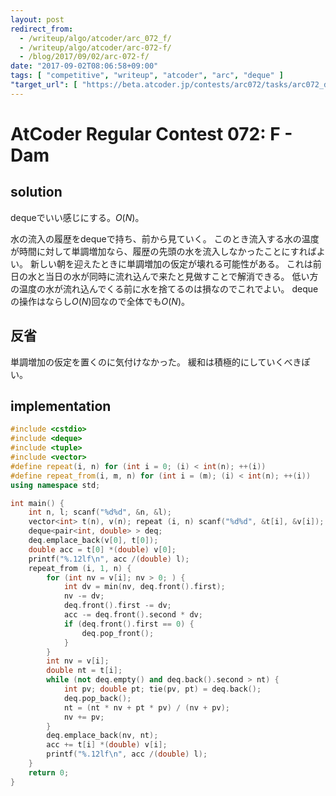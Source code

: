 ```yaml
---
layout: post
redirect_from:
  - /writeup/algo/atcoder/arc_072_f/
  - /writeup/algo/atcoder/arc-072-f/
  - /blog/2017/09/02/arc-072-f/
date: "2017-09-02T08:06:58+09:00"
tags: [ "competitive", "writeup", "atcoder", "arc", "deque" ]
"target_url": [ "https://beta.atcoder.jp/contests/arc072/tasks/arc072_d" ]
---
```


# AtCoder Regular Contest 072: F - Dam

## solution

dequeでいい感じにする。$O(N)$。

水の流入の履歴をdequeで持ち、前から見ていく。
このとき流入する水の温度が時間に対して単調増加なら、履歴の先頭の水を流入しなかったことにすればよい。
新しい朝を迎えたときに単調増加の仮定が壊れる可能性がある。
これは前日の水と当日の水が同時に流れ込んで来たと見做すことで解消できる。
低い方の温度の水が流れ込んでくる前に水を捨てるのは損なのでこれでよい。
dequeの操作はならし$O(N)$回なので全体でも$O(N)$。

## 反省

単調増加の仮定を置くのに気付けなかった。
緩和は積極的にしていくべきぽい。

## implementation

``` c++
#include <cstdio>
#include <deque>
#include <tuple>
#include <vector>
#define repeat(i, n) for (int i = 0; (i) < int(n); ++(i))
#define repeat_from(i, m, n) for (int i = (m); (i) < int(n); ++(i))
using namespace std;

int main() {
    int n, l; scanf("%d%d", &n, &l);
    vector<int> t(n), v(n); repeat (i, n) scanf("%d%d", &t[i], &v[i]);
    deque<pair<int, double> > deq;
    deq.emplace_back(v[0], t[0]);
    double acc = t[0] *(double) v[0];
    printf("%.12lf\n", acc /(double) l);
    repeat_from (i, 1, n) {
        for (int nv = v[i]; nv > 0; ) {
            int dv = min(nv, deq.front().first);
            nv -= dv;
            deq.front().first -= dv;
            acc -= deq.front().second * dv;
            if (deq.front().first == 0) {
                deq.pop_front();
            }
        }
        int nv = v[i];
        double nt = t[i];
        while (not deq.empty() and deq.back().second > nt) {
            int pv; double pt; tie(pv, pt) = deq.back();
            deq.pop_back();
            nt = (nt * nv + pt * pv) / (nv + pv);
            nv += pv;
        }
        deq.emplace_back(nv, nt);
        acc += t[i] *(double) v[i];
        printf("%.12lf\n", acc /(double) l);
    }
    return 0;
}
```
